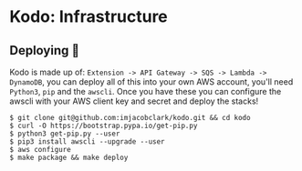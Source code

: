 # Kodo: Infrastructure

## Deploying 🚀

Kodo is made up of: `Extension -> API Gateway -> SQS -> Lambda -> DynamoDB`, you can deploy all of this into your own AWS account, you'll need `Python3`, `pip` and the `awscli`. Once you have these you can configure the awscli with your AWS client key and secret and deploy the stacks!

```shell
$ git clone git@github.com:imjacobclark/kodo.git && cd kodo
$ curl -O https://bootstrap.pypa.io/get-pip.py
$ python3 get-pip.py --user
$ pip3 install awscli --upgrade --user
$ aws configure
$ make package && make deploy
```